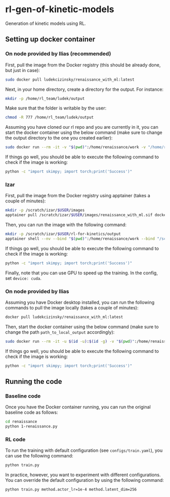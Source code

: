 # rl-gen-of-kinetic-models
Generation of kinetic models using RL.


## Setting up docker container

### On node provided by Ilias (recommended)

First, pull the image from the Docker registry (this should be already done, but just in case):

```bash
sudo docker pull ludekcizinsky/renaissance_with_ml:latest
```

Next, in your home directory, create a directory for the output. For instance:

```bash
mkdir -p /home/rl_team/ludek/output
```

Make sure that the folder is writable by the user:

```bash
chmod -R 777 /home/rl_team/ludek/output
```

Assuming you have cloned our rl repo and you are currently in it, you can start the docker container using the below command (make sure to change the output directory to the one you created earlier):

```bash
sudo docker run --rm -it -v "$(pwd)":/home/renaissance/work -v "/home/rl_team/ludek/output:/home/renaissance/output" ludekcizinsky/renaissance_with_ml
```

If things go well, you should be able to execute the following command to check if the image is working:

```bash
python -c "import skimpy; import torch;print('Success')"
```

### Izar 

First, pull the image from the Docker registry using apptainer (takes a couple of minutes):

```bash
mkdir -p /scratch/izar/$USER/images
apptainer pull /scratch/izar/$USER/images/renaissance_with_ml.sif docker://ludekcizinsky/renaissance_with_ml:latest
```

Then, you can run the image with the following command:

```bash
mkdir -p /scratch/izar/$USER/rl-for-kinetics/output
apptainer shell --nv --bind "$(pwd)":/home/renaissance/work --bind "/scratch/izar/$USER/rl-for-kinetics/output:/home/renaissance/output" /scratch/izar/$USER/images/renaissance_with_ml.sif
```

If things go well, you should be able to execute the following command to check if the image is working:

```bash
python -c "import skimpy; import torch;print('Success')"
```

Finally, note that you can use GPU to speed up the training. In the config, set `device: cuda`.

### On node provided by Ilias

Assuming you have Docker desktop installed, you can run the following commands to pull the image locally (takes a couple of minutes):

```bash
docker pull ludekcizinsky/renaissance_with_ml:latest
```

Then, start the docker container using the below command (make sure to change the path `path_to_local_output` accordingly):

```bash
sudo docker run --rm -it -u $(id -u):$(id -g) -v "$(pwd)":/home/renaissance/work ludekcizinsky/renaissance_with_ml
```

If things go well, you should be able to execute the following command to check if the image is working:

```bash
python -c "import skimpy; import torch;print('Success')"
```

## Running the code

### Baseline code

Once you have the Docker container running, you can run the original baseline code as follows:

```bash
cd renaissance
python 1-renaissance.py
```

### RL code

To run the training with default configuration (see `configs/train.yaml`), you can use the following command:

```bash
python train.py
```

In practice, however, you want to experiment with different configurations. You can override the default configuration by using the following command:

```bash
python train.py method.actor_lr=1e-4 method.latent_dim=256
```


